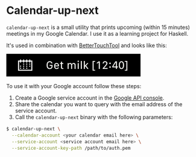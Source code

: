 # Calendar-up-next

`calendar-up-next` is a small utility that prints upcoming (within 15 minutes) meetings in my Google
Calendar. I use it as a learning project for Haskell.

It's used in combination with [BetterTouchTool](https://updates.bettertouchtool.net/bettertouchtool_release_notes.html)
and looks like this:

![Calendar up next in Touch bar](touch-bar-screenshot.png)

To use it with your Google account follow these steps:

1. Create a Google service account in the [Google API console](https://console.developers.google.com/permissions/serviceaccounts).
2. Share the calendar you want to query with the email address of the service account.
3. Call the `calendar-up-next` binary with the following parameters:

```sh
$ calendar-up-next \
  --calendar-account <your calendar email here> \
  --service-account <service account email here> \
  --service-account-key-path /path/to/auth.pem
```
